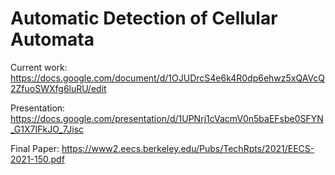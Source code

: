 # Automatic Detection of Cellular Automata

Current work: https://docs.google.com/document/d/1OJUDrcS4e6k4R0dp6ehwz5xQAVcQ2ZfuoSWXfg6luRU/edit

Presentation: https://docs.google.com/presentation/d/1UPNrj1cVacmV0n5baEFsbe0SFYN_G1X7IFkJO_7Jisc

Final Paper: https://www2.eecs.berkeley.edu/Pubs/TechRpts/2021/EECS-2021-150.pdf
